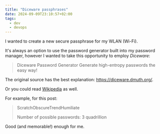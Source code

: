 ```yaml
---
title: "Diceware passphrases"
date: 2024-09-09T23:10:57+02:00
tags:
  - dev
  - devops
---
```


I wanted to create a new secure passphrase for my WLAN (Wi-Fi).

<!--more-->

It's always an option to use the password generator built into my password
manager, however I wanted to take this opportunity to employ _Diceware_:

> Diceware Password Generator
> Generate high-entropy passwords the easy way!

The original source has the best explanation: https://diceware.dmuth.org/.

Or you could read [Wikipedia](https://en.wikipedia.org/wiki/Diceware) as well.

For example, for this post:

> ScratchObscureTrendHumiliate
>
> Number of possible passwords:
> 3 quadrillion

Good (and memorable!) enough for me.
